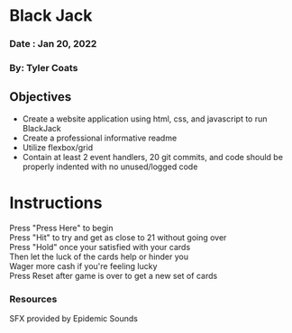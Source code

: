 # Black Jack

### Date : Jan 20, 2022


### By: Tyler Coats

## Objectives
  - Create a website application using html, css, and javascript to run BlackJack
  - Create a professional informative readme
  - Utilize flexbox/grid
  - Contain at least 2 event handlers, 20 git commits, and code should be properly indented with no unused/logged code


# Instructions
Press "Press Here" to begin 
<br>Press "Hit" to try and get as close to 21 without going over
<br>Press "Hold" once your satisfied with your cards
<br>Then let the luck of the cards help or hinder you
<br>Wager more cash if you're feeling lucky
<br>Press Reset after game is over to get a new set of cards



### Resources
SFX provided by Epidemic Sounds
